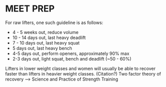 ﻿MEET PREP
======

For raw lifters, one such guideline is as follows:

* 4 - 5 weeks out, reduce volume
* 10 - 14 days out, last heavy deadlift
* 7 - 10 days out, last heavy squat
* 5 days out, last heavy bench
* 4-5 days out, perform openers, approximately 90% max
* 2-3 days out, light squat, bench and deadlift (~50 - 60%)

Lifters in lower weight classes and women will usually be able to recover faster than lifters in heavier weight classes. (Citation?)
Two factor theory of recovery --> Science and Practice of Strength Training
